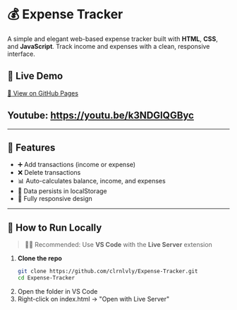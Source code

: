 # 💰 Expense Tracker

A simple and elegant web-based expense tracker built with **HTML**, **CSS**, and **JavaScript**. Track income and expenses with a clean, responsive interface.

## 🔗 Live Demo  
[🔗 View on GitHub Pages](https://clrnlvly.github.io/Expense-Tracker/)

## Youtube: https://youtu.be/k3NDGlQGByc
---

## 🧰 Features
- ➕ Add transactions (income or expense)
- ❌ Delete transactions
- 📊 Auto-calculates balance, income, and expenses
- 💾 Data persists in localStorage
- 📱 Fully responsive design

---

## 🚀 How to Run Locally

> 🧑‍💻 Recommended: Use **VS Code** with the **Live Server** extension

1. **Clone the repo**
   ```bash
   git clone https://github.com/clrnlvly/Expense-Tracker.git
   cd Expense-Tracker
2. Open the folder in VS Code
3. Right-click on index.html → "Open with Live Server"

